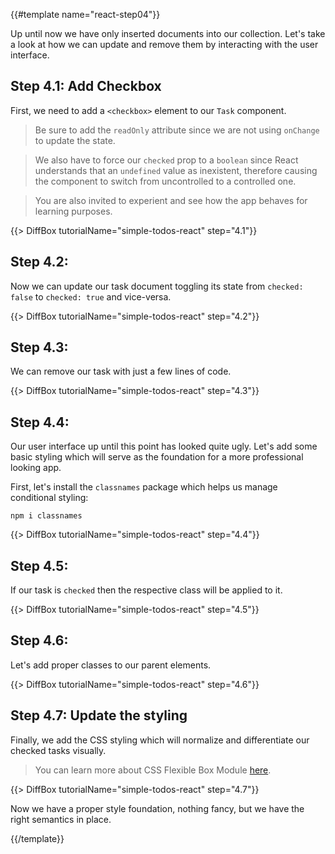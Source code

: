 {{#template name="react-step04"}}

Up until now we have only inserted documents into our collection. Let's take a look at how we can update and remove them by interacting with the user interface.

## Step 4.1: Add Checkbox

First, we need to add a `<checkbox>` element to our `Task` component.
 
> Be sure to add the `readOnly` attribute since we are not using `onChange` to update the state.
 
> We also have to force our `checked` prop to a `boolean` since React understands that an `undefined` value as inexistent, therefore causing the component to switch from uncontrolled to a controlled one.

> You are also invited to experient and see how the app behaves for learning purposes.

{{> DiffBox tutorialName="simple-todos-react" step="4.1"}}

## Step 4.2: 

Now we can update our task document toggling its state from `checked: false` to `checked: true` and vice-versa.

{{> DiffBox tutorialName="simple-todos-react" step="4.2"}}

## Step 4.3: 

We can remove our task with just a few lines of code.

{{> DiffBox tutorialName="simple-todos-react" step="4.3"}}

## Step 4.4: 

Our user interface up until this point has looked quite ugly. Let's add some basic styling which will serve as the foundation for a more professional looking app.

First, let's install the `classnames` package which helps us manage conditional styling:

```
npm i classnames
```

{{> DiffBox tutorialName="simple-todos-react" step="4.4"}}

## Step 4.5: 

If our task is `checked` then the respective class will be applied to it.

{{> DiffBox tutorialName="simple-todos-react" step="4.5"}}

## Step 4.6: 

Let's add proper classes to our parent elements.

{{> DiffBox tutorialName="simple-todos-react" step="4.6"}}

## Step 4.7: Update the styling

Finally, we add the CSS styling which will normalize and differentiate our checked tasks visually.

> You can learn more about CSS Flexible Box Module [here](https://developer.mozilla.org/en-US/docs/Web/CSS/CSS_Flexible_Box_Layout/Basic_Concepts_of_Flexbox).

{{> DiffBox tutorialName="simple-todos-react" step="4.7"}}

Now we have a proper style foundation, nothing fancy, but we have the right semantics in place.

{{/template}}